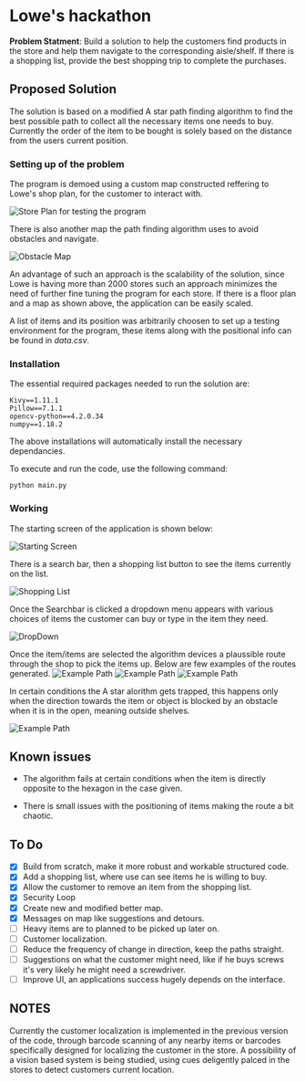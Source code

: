 # Lowe's hackathon

**Problem Statment**: Build a solution to help the customers find products in the store and help them navigate to the corresponding aisle/shelf. If there is a shopping list, provide the best shopping trip to complete the purchases.


## Proposed Solution

The solution is based on a modified A star path finding algorithm to find the best possible path to collect all the necessary items one needs to buy. Currently the order of the item to be bought is solely based on the distance from the users current position.

### Setting up of the problem

The program is demoed using a custom map constructed reffering to Lowe's shop plan, for the customer to interact with.

![Store Plan for testing the program](https://github.com/Fathaah/Lowe-Path-Finding/blob/master/Map4.jpg)

There is also another map the path finding algorithm uses to avoid obstacles and navigate.

![Obstacle Map](https://github.com/Fathaah/Lowe-Path-Finding/blob/master/p_map3.jpg)

An advantage of such an approach is the scalability of the solution, since Lowe is having more than 2000 stores such an approach minimizes the need of further fine tuning the program for each store. If there is a floor plan and a map as shown above, the application can be easily scaled.

A list of items and its position was arbitrarily choosen to set up a testing environment for the program, these items along with the positional info can be found in *data.csv*.

### Installation

The essential required packages needed to run the solution are:

```
Kivy==1.11.1
Pillow==7.1.1
opencv-python==4.2.0.34
numpy==1.18.2
```

The above installations will automatically install the necessary dependancies.

To execute and run the code, use the following command:

```
python main.py
```

### Working

The starting screen of the application is shown below:

![Starting Screen](https://github.com/Fathaah/Lowe-Path-Finding/blob/master/images/1.PNG)

There is a search bar, then a shopping list button to see the items currently on the list.


![Shopping List](https://github.com/Fathaah/Lowe-Path-Finding/blob/master/images/3.PNG)

Once the Searchbar is clicked a dropdown menu appears with various choices of items the customer can buy or type in the item they need.


![DropDown](https://github.com/Fathaah/Lowe-Path-Finding/blob/master/images/2.PNG)


Once the item/items are selected the algorithm devices a plaussible route through the shop to pick the items up. Below are few examples of the routes generated.
![Example Path](https://github.com/Fathaah/Lowe-Path-Finding/blob/master/images/4.PNG)
![Example Path](https://github.com/Fathaah/Lowe-Path-Finding/blob/master/images/5.PNG)
![Example Path](https://github.com/Fathaah/Lowe-Path-Finding/blob/master/images/6.PNG)

In certain conditions the A star alorithm gets trapped, this happens only when the direction towards the item or object is blocked by an obstacle when it is in the open, meaning outside shelves.

![Example Path](https://github.com/Fathaah/Lowe-Path-Finding/blob/master/images/e.PNG)


## Known issues

* The algorithm fails at certain conditions when the item is directly opposite to the hexagon in the case given.

* There is small issues with the positioning of items making the route a bit chaotic. 

## To Do

- [x] Build from scratch, make it more robust and workable structured code.
- [x] Add a shopping list, where use can see items he is willing to buy.
- [x] Allow the customer to remove an item from the shopping list.
- [x] Security Loop
- [x] Create new and modified better map.
- [x] Messages on map like suggestions and detours. 
- [ ] Heavy items are to planned to be picked up later on.
- [ ] Customer localization.
- [ ] Reduce the frequency of change in direction, keep the paths straight.
- [ ] Suggestions on what the customer might need, like if he buys screws it's very likely he might need a screwdriver.
- [ ] Improve UI, an applications success hugely depends on the interface.

## NOTES

Currently the customer localization is implemented in the previous version of the code, through barcode scanning of any nearby items or barcodes specifically designed for localizing the customer in the store. A possibility of a vision based system is being studied, using cues deligently palced in the stores to detect customers current location.



